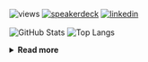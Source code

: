 ![views](https://komarev.com/ghpvc/?username=chck&color=blueviolet)
[![speakerdeck](https://img.shields.io/badge/Speaker_Deck-chck-8a2be2?style=flat-square&logo=speaker-deck)](https://speakerdeck.com/chck)
[![linkedin](https://img.shields.io/badge/LinkedIn-chck-8a2be2?style=flat-square&logo=linkedin)](https://www.linkedin.com/in/chck/)

<p align="left"> 
  <img alt="GitHub Stats" align="center" height="150" src="https://github-readme-stats-nine-umber-51.vercel.app/api?username=chck&count_private=true&show_icons=true&hide_title=true&theme=buefy" />
  <img alt="Top Langs" align="center" height="150" src="https://github-readme-stats-nine-umber-51.vercel.app/api/top-langs/?username=chck&layout=compact&count_private=true&show_icons=true&hide_title=true&theme=buefy" />
</p>

<details>
  <summary><b>Read more</b></summary>
  <br>

  <!--START_SECTION:waka-->
**🐱 My GitHub Data** 

> 📦 123.7 kB Used in GitHub's Storage 
 > 
> 🏆 170 Contributions in the Year 2025
 > 
> 💼 Opted to Hire
 > 
> 📜 133 Public Repositories 
 > 
> 🔑 24 Private Repositories 
 > 
**I'm a Night 🦉** 

```text
🌞 Morning                1133 commits        ████░░░░░░░░░░░░░░░░░░░░░   15.78 % 
🌆 Daytime                2196 commits        ████████░░░░░░░░░░░░░░░░░   30.59 % 
🌃 Evening                2034 commits        ███████░░░░░░░░░░░░░░░░░░   28.34 % 
🌙 Night                  1815 commits        ██████░░░░░░░░░░░░░░░░░░░   25.29 % 
```
📅 **I'm Most Productive on Thursday** 

```text
Monday                   1373 commits        █████░░░░░░░░░░░░░░░░░░░░   19.13 % 
Tuesday                  1065 commits        ████░░░░░░░░░░░░░░░░░░░░░   14.84 % 
Wednesday                1276 commits        ████░░░░░░░░░░░░░░░░░░░░░   17.78 % 
Thursday                 1628 commits        ██████░░░░░░░░░░░░░░░░░░░   22.68 % 
Friday                   723 commits         ███░░░░░░░░░░░░░░░░░░░░░░   10.07 % 
Saturday                 479 commits         ██░░░░░░░░░░░░░░░░░░░░░░░   06.67 % 
Sunday                   634 commits         ██░░░░░░░░░░░░░░░░░░░░░░░   08.83 % 
```


📊 **This Week I Spent My Time On** 

```text
💬 Programming Languages: 
SQL                      4 hrs 54 mins       ████████░░░░░░░░░░░░░░░░░   32.67 % 
Rust                     4 hrs 3 mins        ███████░░░░░░░░░░░░░░░░░░   26.99 % 
TOML                     3 hrs 57 mins       ███████░░░░░░░░░░░░░░░░░░   26.30 % 
Git                      39 mins             █░░░░░░░░░░░░░░░░░░░░░░░░   04.34 % 
Markdown                 29 mins             █░░░░░░░░░░░░░░░░░░░░░░░░   03.28 % 

🔥 Editors: 
RustRover                13 hrs 31 mins      ███████████████████████░░   90.04 % 
Neovim                   1 hr 3 mins         ██░░░░░░░░░░░░░░░░░░░░░░░   07.02 % 
PyCharm                  20 mins             █░░░░░░░░░░░░░░░░░░░░░░░░   02.28 % 
Obsidian                 5 mins              ░░░░░░░░░░░░░░░░░░░░░░░░░   00.66 % 
```

**I Mostly Code in Python** 

```text
Python                   46 repos            █████████░░░░░░░░░░░░░░░░   34.33 % 
Jupyter Notebook         19 repos            ████░░░░░░░░░░░░░░░░░░░░░   14.18 % 
Rust                     8 repos             █░░░░░░░░░░░░░░░░░░░░░░░░   05.97 % 
Dockerfile               5 repos             █░░░░░░░░░░░░░░░░░░░░░░░░   03.73 % 
TypeScript               5 repos             █░░░░░░░░░░░░░░░░░░░░░░░░   03.73 % 
```



**Timeline**

![Lines of Code chart](https://raw.githubusercontent.com/chck/chck/main/assets/bar_graph.png)


 Last Updated on 2025-02-21 01:54 UTC
<!--END_SECTION:waka-->
</details>

